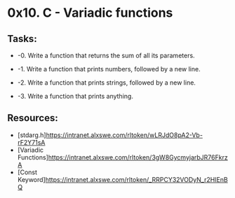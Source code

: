 # 0x10. C - Variadic functions 

## Tasks:
* -0. Write a function that returns the sum of all its parameters.

* -1. Write a function that prints numbers, followed by a new line.

* -2. Write a function that prints strings, followed by a new line.

* -3. Write a function that prints anything.

## Resources:
* [stdarg.h]https://intranet.alxswe.com/rltoken/wLRJdO8pA2-Vb-rF2Y71sA
* [Variadic Functions]https://intranet.alxswe.com/rltoken/3gW8GycmyjarbJR76FkrzA
* [Const Keyword]https://intranet.alxswe.com/rltoken/_RRPCY32VODyN_r2HIEnBQ
